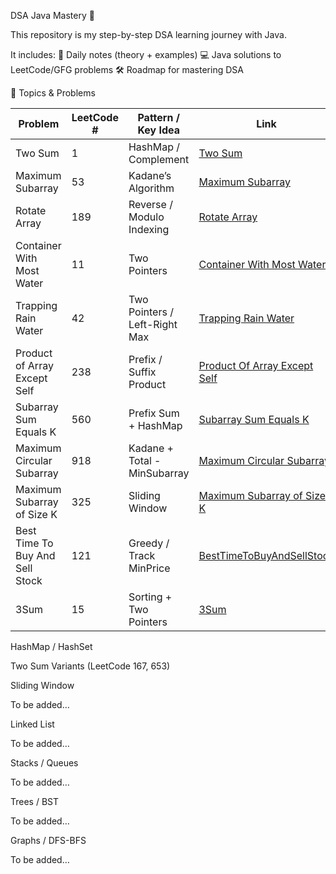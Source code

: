 DSA Java Mastery 🚀

This repository is my step-by-step DSA learning journey with Java.

It includes:
📘 Daily notes (theory + examples)
💻 Java solutions to LeetCode/GFG problems
🛠 Roadmap for mastering DSA

📂 Topics & Problems


| Problem                         | LeetCode # | Pattern / Key Idea            | Link                                                                                                                                    |
| ------------------------------- | ---------- | ----------------------------- | --------------------------------------------------------------------------------------------------------------------------------------- |
| Two Sum                         | 1          | HashMap / Complement          | [Two Sum](https://github.com/Pravijith-j-p/DSA-Java-Mastery/blob/main/problems/arrays/TwoSum.md)                                        |
| Maximum Subarray                | 53         | Kadane’s Algorithm            | [Maximum Subarray](https://github.com/Pravijith-j-p/DSA-Java-Mastery/blob/main/problems/arrays/MaximumSubArray.md)                      |
| Rotate Array                    | 189        | Reverse / Modulo Indexing     | [Rotate Array](https://github.com/Pravijith-j-p/DSA-Java-Mastery/blob/main/problems/arrays/RotateArray.md)                              |
| Container With Most Water       | 11         | Two Pointers                  | [Container With Most Water](https://github.com/Pravijith-j-p/DSA-Java-Mastery/blob/main/problems/arrays/ContainerWithMostWater.md)      |
| Trapping Rain Water             | 42         | Two Pointers / Left-Right Max | [Trapping Rain Water](https://github.com/Pravijith-j-p/DSA-Java-Mastery/blob/main/problems/arrays/TrappingRainWater.md)                 |
| Product of Array Except Self    | 238        | Prefix / Suffix Product       | [Product Of Array Except Self](https://github.com/Pravijith-j-p/DSA-Java-Mastery/blob/main/problems/arrays/ProductOfArrayExceptSelf.md) |
| Subarray Sum Equals K           | 560        | Prefix Sum + HashMap          | [Subarray Sum Equals K](https://github.com/Pravijith-j-p/DSA-Java-Mastery/blob/main/problems/arrays/SubArraySumEqualsK.md)              |
| Maximum Circular Subarray       | 918        | Kadane + Total - MinSubarray  | [Maximum Circular Subarray](https://github.com/Pravijith-j-p/DSA-Java-Mastery/blob/main/problems/arrays/MaximumCircularSubarray.md)     |
| Maximum Subarray of Size K      | 325        | Sliding Window                | [Maximum Subarray of Size K](https://github.com/Pravijith-j-p/DSA-Java-Mastery/blob/main/problems/arrays/MaximumSubArrayOfSizeK.md)     |
| Best Time To Buy And Sell Stock | 121        | Greedy / Track MinPrice       | [BestTimeToBuyAndSellStock](https://github.com/Pravijith-j-p/DSA-Java-Mastery/blob/main/problems/arrays/BestTimeToBuyAndSellStock.md)   |
| 3Sum                            | 15         | Sorting + Two Pointers        | [3Sum](https://github.com/Pravijith-j-p/DSA-Java-Mastery/blob/main/problems/arrays/3_Sum.md)                                            |




HashMap / HashSet

Two Sum Variants (LeetCode 167, 653)

Sliding Window

To be added…

Linked List

To be added…

Stacks / Queues

To be added…

Trees / BST

To be added…

Graphs / DFS-BFS

To be added…
